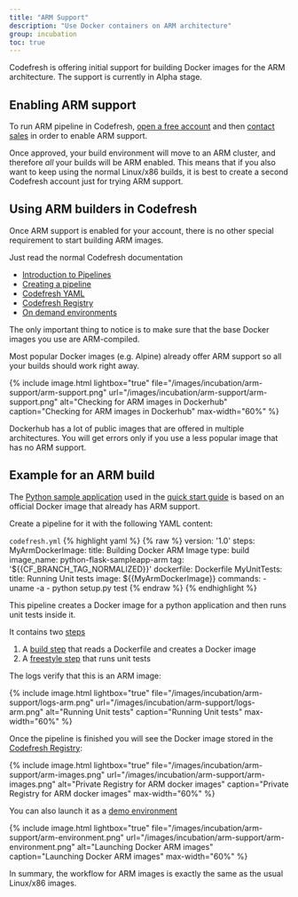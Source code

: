 ```yaml
---
title: "ARM Support"
description: "Use Docker containers on ARM architecture"
group: incubation
toc: true
---
```

  
Codefresh is offering initial support for building Docker images for the ARM architecture. The support is currently in Alpha stage.

## Enabling ARM support

To run ARM pipeline in Codefresh, [open a free account]({{site.baseurl}}/docs/getting-started/create-a-codefresh-account/) and then [contact sales](https://codefresh.io/contact-sales/) in order to enable ARM support.

Once approved, your build environment will move to an ARM cluster, and therefore *all* your builds will be ARM enabled. This means that if you also want to keep using the normal Linux/x86 builds, it is best to create a second Codefresh account just for trying ARM support.

## Using ARM builders in Codefresh

Once ARM support is enabled for your account, there is no other special requirement to start building ARM images.

Just read the normal Codefresh documentation

* [Introduction to Pipelines]({{site.baseurl}}/docs/configure-ci-cd-pipeline/introduction-to-codefresh-pipelines/)
* [Creating a pipeline]({{site.baseurl}}/docs/configure-ci-cd-pipeline/pipelines/)
* [Codefresh YAML]({{site.baseurl}}/docs/codefresh-yaml/what-is-the-codefresh-yaml/)
* [Codefresh Registry]({{site.baseurl}}/docs/docker-registries/codefresh-registry/)
* [On demand environments]({{site.baseurl}}/docs/getting-started/on-demand-environments/)


The only important thing to notice is to make sure that the base Docker images you use are ARM-compiled.

Most popular Docker images (e.g. Alpine) already offer ARM support so all your builds should work right away.

{% include 
image.html 
lightbox="true" 
file="/images/incubation/arm-support/arm-support.png" 
url="/images/incubation/arm-support/arm-support.png"
alt="Checking for ARM images in Dockerhub" 
caption="Checking for ARM images in Dockerhub"
max-width="60%"
%}

Dockerhub has a lot of public images that are offered in multiple architectures.
You will get errors only if you use a less popular image that has no ARM support.



## Example for an ARM build

The [Python sample application](https://github.com/codefresh-contrib/python-flask-sample-app) used in the [quick start guide]({{site.baseurl}}/docs/getting-started/create-a-basic-pipeline/) is based on an official Docker image that already has ARM support.

Create a pipeline for it with the following YAML content:

`codefresh.yml`
{% highlight yaml %}
{% raw %}
version: '1.0'
steps:
  MyArmDockerImage:
    title: Building Docker ARM Image
    type: build
    image_name: python-flask-sampleapp-arm
    tag: '${{CF_BRANCH_TAG_NORMALIZED}}'
    dockerfile: Dockerfile
  MyUnitTests:
    title: Running Unit tests
    image: ${{MyArmDockerImage}}
    commands: 
      - uname -a
      - python setup.py test
{% endraw %}
{% endhighlight %}

This pipeline creates a Docker image for a python application and then runs unit tests inside it.

It contains two [steps]({{site.baseurl}}/docs/codefresh-yaml/steps/)

1. A [build step]({{site.baseurl}}/docs/codefresh-yaml/steps/build-1/) that reads a Dockerfile and creates a Docker image
1. A [freestyle step]({{site.baseurl}}/docs/codefresh-yaml/steps/freestyle/) that runs unit tests

The logs verify that this is an ARM image:

{% include 
image.html 
lightbox="true" 
file="/images/incubation/arm-support/logs-arm.png" 
url="/images/incubation/arm-support/logs-arm.png"
alt="Running Unit tests" 
caption="Running Unit tests"
max-width="60%"
%}

Once the pipeline is finished you will see the Docker image stored in the [Codefresh Registry]({{site.baseurl}}/docs/docker-registries/codefresh-registry/):

{% include 
image.html 
lightbox="true" 
file="/images/incubation/arm-support/arm-images.png" 
url="/images/incubation/arm-support/arm-images.png"
alt="Private Registry for ARM docker images" 
caption="Private Registry for ARM docker images"
max-width="60%"
%}

You can also launch it as a [demo environment]({{site.baseurl}}/docs/getting-started/on-demand-environments/)

{% include 
image.html 
lightbox="true" 
file="/images/incubation/arm-support/arm-environment.png" 
url="/images/incubation/arm-support/arm-environment.png"
alt="Launching Docker ARM images" 
caption="Launching Docker ARM images"
max-width="60%"
%}

In summary, the workflow for ARM images is exactly the same as the usual Linux/x86 images.
